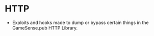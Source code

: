# HTTP
- Exploits and hooks made to dump or bypass certain things in the GameSense.pub HTTP Library.
